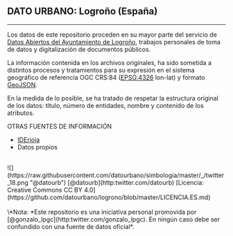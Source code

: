## DATO URBANO: Logroño (España)
---

Los datos de este repositorio proceden en su mayor parte del servicio de [Datos Abiertos del Ayuntamiento de Logroño](http://www.xn--logroo-0wa.es/wps/portal/web/inicio/especiales/fiware/!ut/p/c4/04_SB8K8xLLM9MSSzPy8xBz9CP0os_hAc9NQf293QwMDFyB29PT2sDAyMzQ28DbTL8h2VAQA_QzA3Q!!/?WCM_GLOBAL_CONTEXT=/web_es/logrono/especiales/fiware), trabajos personales de toma de datos y digitalización de documentos públicos.

La información contenida en los archivos originales, ha sido sometida a distintos procesos y tratamientos para su expresión en el sistema geográfico de referencia OGC CRS:84 ([EPSG:4326](https://epsg.io/4326) lon-lat)  y formato [GeoJSON](http://geojson.org/).


En la medida de lo posible, se ha tratado de respetar la estructura original de los datos: título, número de entidades, nombre y contenido de los atributos.

OTRAS FUENTES DE INFORMACIÓN

* [IDErioja](www.iderioja.org)
* Datos propios


<br />
![](https://raw.githubusercontent.com/datourbano/simbologia/master/_/twitter_18.png "@datourb") [@datourb](http:twitter.com/datourb)  
[Licencia: Creative Commons CC BY 4.0](https://github.com/datourbano/logrono/blob/master/LICENCIA.ES.md)
<br /><br />
\*Nota: *Este repositorio es una iniciativa personal promovida por [@gonzalo_lpgc](http:twitter.com/gonzalo_lpgc). En ningún caso debe ser confundido con una fuente de datos oficial*.